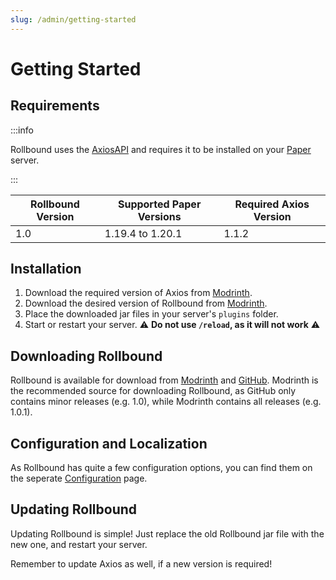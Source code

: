 ```yaml
---
slug: /admin/getting-started
---
```


# Getting Started

## Requirements

:::info

Rollbound uses the [AxiosAPI](https://modrinth.com/plugin/axios) and requires it to be installed on your [Paper](https://papermc.io) server.

:::


| Rollbound Version  | Supported Paper Versions | Required Axios Version |
| ------------------ | ------------------------ | ---------------------- |
| 1.0                | 1.19.4 to 1.20.1         | 1.1.2                  |

## Installation

1. Download the required version of Axios from [Modrinth](https://modrinth.com/plugin/axios).
2. Download the desired version of Rollbound from [Modrinth](https://modrinth.com/plugin/Rollbound).
3. Place the downloaded jar files in your server's `plugins` folder.
4. Start or restart your server. ⚠️ **Do not use `/reload`, as it will not work** ⚠️

## Downloading Rollbound

Rollbound is available for download from [Modrinth](https://modrinth.com/plugin/Rollbound) and [GitHub](https://github.com/Lumina-Collection/Rollbound).
Modrinth is the recommended source for downloading Rollbound, as GitHub only contains minor releases (e.g. 1.0), while Modrinth contains all releases (e.g. 1.0.1).

## Configuration and Localization

As Rollbound has quite a few configuration options, you can find them on the seperate [Configuration](configuration) page.

## Updating Rollbound

Updating Rollbound is simple! Just replace the old Rollbound jar file with the new one, and restart your server. 

Remember to update Axios as well, if a new version is required!
